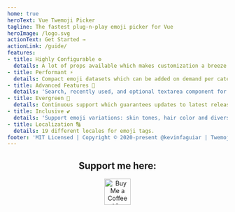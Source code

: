 ```yaml
---
home: true
heroText: Vue Twemoji Picker
tagline: The fastest plug-n-play emoji picker for Vue
heroImage: /logo.svg
actionText: Get Started →
actionLink: /guide/
features:
- title: Highly Configurable ⚙️
  details: A lot of props available which makes customization a breeze.
- title: Performant ⚡
  details: Compact emoji datasets which can be added on demand per category which guarantees a really fast rendering.
- title: Advanced Features 🔎
  details: 'Search, recently used, and optional textarea component for easily integration into apps.'
- title: Evergreen 🌲
  details: Continuous support which guarantees updates to latest released Unicode Standard emoji specs (currently v. 12.0, 2019).
- title: Inclusive 💕
  details: 'Support emoji variations: skin tones, hair color and diversity.'
- title: Localization 🔠
  details: 19 different locales for emoji tags.
footer: 'MIT Licensed | Copyright © 2020-present @kevinfaguiar | Twemoji graphics made by Twitter and licensed under CC-BY 4.0'
---
```


<div style="text-align: center; margin-bottom: 15px;"><h2>Support me here:</h2></div>

<div style="text-align: center; margin-bottom: 15px;">

<a href='https://ko-fi.com/E1E11BKWW' target='_blank'><img height='60' style='border:0px;height:60px;' src='https://az743702.vo.msecnd.net/cdn/kofi5.png?v=2' border='0' alt='Buy Me a Coffee at ko-fi.com' /></a>

</div>